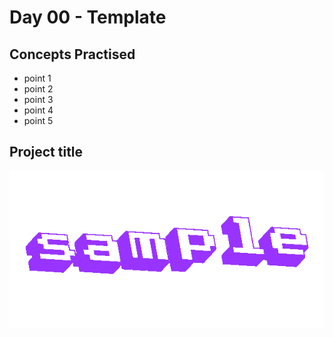 # Day 00 - Template
## Concepts Practised
- point 1
- point 2
- point 3
- point 4
- point 5

## Project title
![day00](../day00/._media/sample.gif)